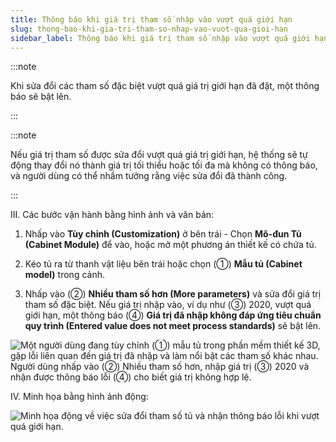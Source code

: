 ```yaml
---
title: Thông báo khi giá trị tham số nhập vào vượt quá giới hạn
slug: thong-bao-khi-gia-tri-tham-so-nhap-vao-vuot-qua-gioi-han
sidebar_label: Thông báo khi giá trị tham số nhập vào vượt quá giới hạn
---
```


:::note

Khi sửa đổi các tham số đặc biệt vượt quá giá trị giới hạn đã đặt, một thông báo sẽ bật lên.

:::

:::note

Nếu giá trị tham số được sửa đổi vượt quá giá trị giới hạn, hệ thống sẽ tự động thay đổi nó thành giá trị tối thiểu hoặc tối đa mà không có thông báo, và người dùng có thể nhầm tưởng rằng việc sửa đổi đã thành công.

:::

III. Các bước vận hành bằng hình ảnh và văn bản:

1. Nhấp vào **Tùy chỉnh (Customization)** ở bên trái - Chọn **Mô-đun Tủ (Cabinet Module)** để vào, hoặc mở một phương án thiết kế có chứa tủ.

2. Kéo tủ ra từ thanh vật liệu bên trái hoặc chọn (①) **Mẫu tủ (Cabinet model)** trong cảnh.

3. Nhấp vào (②) **Nhiều tham số hơn (More parameters)** và sửa đổi giá trị tham số đặc biệt. Nếu giá trị nhập vào, ví dụ như (③) 2020, vượt quá giới hạn, một thông báo (④) **Giá trị đã nhập không đáp ứng tiêu chuẩn quy trình (Entered value does not meet process standards)** sẽ bật lên.

![Một người dùng đang tùy chỉnh (①) mẫu tủ trong phần mềm thiết kế 3D, gặp lỗi liên quan đến giá trị đã nhập và làm nổi bật các tham số khác nhau. Người dùng nhấp vào (②) Nhiều tham số hơn, nhập giá trị (③) 2020 và nhận được thông báo lỗi (④) cho biết giá trị không hợp lệ.](https://storage.googleapis.com/jegavn_kb/images/e2136387-a8bd-40f6-827b-7eba0da808b0.png)

IV. Minh họa bằng hình ảnh động:

![Minh họa động về việc sửa đổi tham số tủ và nhận thông báo lỗi khi vượt quá giới hạn.](https://storage.googleapis.com/jegavn_kb/images/c79d9a13-d222-4716-8fbc-b7a39771d968.gif)